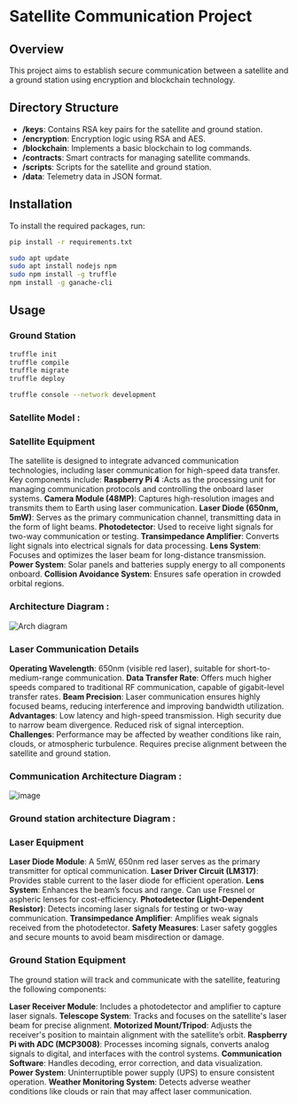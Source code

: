 # Satellite Communication Project

## Overview
This project aims to establish secure communication between a satellite and a ground station using encryption and blockchain technology.

## Directory Structure
- **/keys**: Contains RSA key pairs for the satellite and ground station.
- **/encryption**: Encryption logic using RSA and AES.
- **/blockchain**: Implements a basic blockchain to log commands.
- **/contracts**: Smart contracts for managing satellite commands.
- **/scripts**: Scripts for the satellite and ground station.
- **/data**: Telemetry data in JSON format.

## Installation
To install the required packages, run:
```bash
pip install -r requirements.txt
```

```bash
sudo apt update
sudo apt install nodejs npm
sudo npm install -g truffle
npm install -g ganache-cli
```
## Usage
### Ground Station
```bash
truffle init
truffle compile
truffle migrate
truffle deploy
```

```bash
truffle console --network development
```

### Satellite Model :


### Satellite Equipment
The satellite is designed to integrate advanced communication technologies, including laser communication for high-speed data transfer. 
Key components include:
**Raspberry Pi 4** :Acts as the processing unit for managing communication protocols and controlling the onboard laser systems.
**Camera Module (48MP)**: Captures high-resolution images and transmits them to Earth using laser communication.
**Laser Diode (650nm, 5mW)**: Serves as the primary communication channel, transmitting data in the form of light beams.
**Photodetector**: Used to receive light signals for two-way communication or testing.
**Transimpedance Amplifier**: Converts light signals into electrical signals for data processing.
**Lens System**: Focuses and optimizes the laser beam for long-distance transmission.
**Power System**: Solar panels and batteries supply energy to all components onboard.
**Collision Avoidance System**: Ensures safe operation in crowded orbital regions.

### Architecture Diagram :
![Arch diagram](https://github.com/user-attachments/assets/5f119143-a0f9-4485-bb2f-e543f761c4d6)

### Laser Communication Details
**Operating Wavelength**: 650nm (visible red laser), suitable for short-to-medium-range communication.
**Data Transfer Rate**: Offers much higher speeds compared to traditional RF communication, capable of gigabit-level transfer rates.
**Beam Precision**: Laser communication ensures highly focused beams, reducing interference and improving bandwidth utilization.
**Advantages**:
Low latency and high-speed transmission.
High security due to narrow beam divergence.
Reduced risk of signal interception.
**Challenges**:
Performance may be affected by weather conditions like rain, clouds, or atmospheric turbulence.
Requires precise alignment between the satellite and ground station.

### Communication Architecture Diagram :
![image](https://github.com/user-attachments/assets/4ea45f38-8952-43c5-8c00-dbddffdad1af)

### Ground station architecture Diagram :


### Laser Equipment
**Laser Diode Module**: A 5mW, 650nm red laser serves as the primary transmitter for optical communication.
**Laser Driver Circuit (LM317)**: Provides stable current to the laser diode for efficient operation.
**Lens System**: Enhances the beam’s focus and range. Can use Fresnel or aspheric lenses for cost-efficiency.
**Photodetector (Light-Dependent Resistor)**: Detects incoming laser signals for testing or two-way communication.
**Transimpedance Amplifier**: Amplifies weak signals received from the photodetector.
**Safety Measures**: Laser safety goggles and secure mounts to avoid beam misdirection or damage.

### Ground Station Equipment
The ground station will track and communicate with the satellite, featuring the following components:

**Laser Receiver Module**: Includes a photodetector and amplifier to capture laser signals.
**Telescope System**: Tracks and focuses on the satellite's laser beam for precise alignment.
**Motorized Mount/Tripod**: Adjusts the receiver's position to maintain alignment with the satellite’s orbit.
**Raspberry Pi with ADC (MCP3008)**: Processes incoming signals, converts analog signals to digital, and interfaces with the control systems.
**Communication Software**: Handles decoding, error correction, and data visualization.
**Power System**: Uninterruptible power supply (UPS) to ensure consistent operation.
**Weather Monitoring System**: Detects adverse weather conditions like clouds or rain that may affect laser communication.
